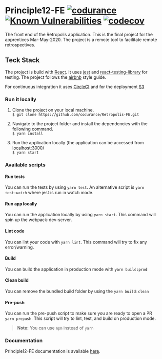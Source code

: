 # Principle12-FE [![codurance](https://circleci.com/gh/TomSpencerLondon/Principle12-FE.svg?style=shield)](https://github.com/TomSpencerLondon/Principle12-FE) [![Known Vulnerabilities](https://snyk.io/test/github/TomSpencerLondon/Principle12-FE/badge.svg?targetFile=package.json)](https://snyk.io/test/github/TomSpencerLondon/Principle12-FE?targetFile=package.json) [![codecov](https://codecov.io/gh/TomSpencerLondon/Principle12-FE/branch/master/graph/badge.svg)](https://codecov.io/gh/TomSpencerLondon/Principle12-FE)


The front end of the Retropolis application. This is the final project for the apprentices Mar-May-2020.
The project is a remote tool to facilitate remote retrospectives.

## Teck Stack

The project is build with [React](https://reactjs.org/). It uses [jest](https://jestjs.io/) and [react-testing-library](https://testing-library.com/docs/react-testing-library/intro) for testing. 
The project follows the [airbnb](https://github.com/airbnb/javascript) style guide.

For continuous integration it uses [CircleCI](https://circleci.com/) and for the deployment [S3](https://aws.amazon.com/s3/)

### Run it locally
 1) Clone the project on your local machine.  <br/>
                 `$ git clone https://github.com/codurance/Retropolis-FE.git`

 2) Navigate to the project folder and install the dependencies with the following command.  <br/>
                 `$ yarn install`
                 
 3) Run the application locally (the application can be accessed from [localhost:3000](http://localhost:3000/)) <br/>
                  `$ yarn start`


### Available scripts

#### Run tests
You can run the tests by using `yarn test`. An alternative script is `yarn test:watch` where jest is run in watch mode.

#### Run app locally
You can run the application locally by using `yarn start`. This command will spin up the webpack-dev-server.

#### Lint code
You can lint your code with `yarn lint`. This command will try to fix any error/warning.

#### Build
You can build the application in production mode with `yarn build:prod`

#### Clean build
You can remove the bundled build folder by using the `yarn build:clean`

#### Pre-push
You can run the pre-push script to make sure you are ready to open a PR  `yarn prepush`. This script will try to lint, test, and build on production mode.

> **Note:** You can use `npm` instead of `yarn`

### Documentation
Principle12-FE documentation is available [here](https://github.com/TomSpencerLondon/Principle12-FE/wiki).

